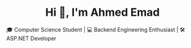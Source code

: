 <h1 align="center"> Hi 👋, I'm Ahmed Emad </h1>
<p> 🎓 Computer Science Student | 💻 Backend Engineering Enthusiast | 🛠️ ASP.NET Developer </p>
